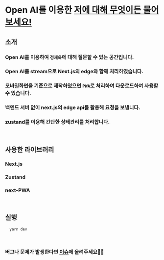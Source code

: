 # Open AI를 이용한 [저에 대해 무엇이든 물어보세요!](https://gpt-secretary.vercel.app/)

## 소개

### Open AI를 이용하여 `정재욱`에 대해 질문할 수 있는 공간입니다.
### Open AI를 stream으로 Next.js의 edge와 함께 처리하였습니다.
### 모바일화면을 기준으로 제작하였으면 `PWA`로 처리하여 다운로드하여 사용할 수 있습니다.
### 백엔드 서버 없이 next.js의 edge api를 활용해 요청을 보냅니다.
### zustand를 이용해 간단한 상태관리를 처리합니다.

<br />

## 사용한 라이브러리

### Next.js
### Zustand
### next-PWA

<br />

## 실행
```
  yarn dev
```

<br />

### 버그나 문제가 발생한다면 [이슈](https://github.com/jaewook-jeong/gpt-secretary/issues)에 올려주세요💪🏼